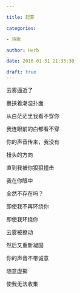```yaml
---

title: 起雾

categories:

- 诗歌

author: Herb

date: 2016-01-31 21:33:30

draft: true
---
```


云雾逼近了

裹挟着潮湿扑面

从白茫茫里我看不穿你

我连眼前的白都看不穿



你的声音传来，我没有

扭头的方向

直到我被你狠狠撞击



我在你眼中

全然不存在吗？

即使我不再环绕你

即使我环绕你



云雾被撩动

然后又重新凝固

你的声音不带诚意

随意虚掷

使我无法收集